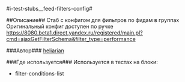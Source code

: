 #i-test-stubs__feed-filters-config#

##Описание##
Стаб с конфигом для фильтров по фидам в группах
Оригинальный конфиг доступен по ручке https://8080.beta1.direct.yandex.ru/registered/main.pl?cmd=ajaxGetFilterSchema&filter_type=performance

###Автор###
[heliarian ](https://staff.yandex-team.ru/heliarian )

###Где используется###
Используется в тестах на блоки:
* filter-conditions-list
